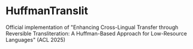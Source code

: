 # HuffmanTranslit
Official implementation of "Enhancing Cross-Lingual Transfer through Reversible Transliteration: A Huffman-Based Approach for Low-Resource Languages" (ACL 2025)
